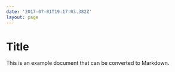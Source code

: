 ```yaml
---
date: '2017-07-01T19:17:03.382Z'
layout: page
---
```

# <a id="_wcbyik9p97p8"></a>Title

This is an example document that can be converted to Markdown.